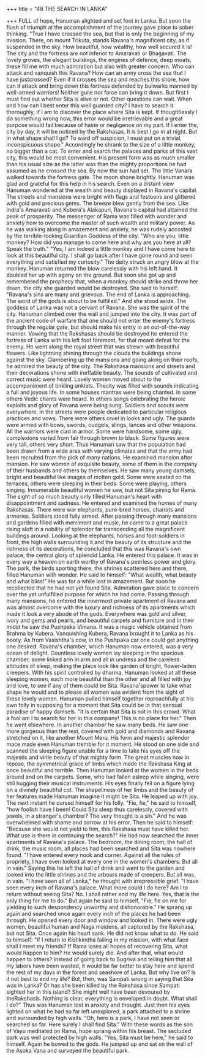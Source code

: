 +++
title = "48 THE SEARCH IN LANKA"

+++
FULL of hope, Hanuman alighted and
set foot in Lanka. But soon the flush of
triumph at the accomplishment of the
journey gave place to sober thinking.
"True I have crossed the sea, but that is
only the beginning of my mission. There,
on mount Trikuta, stands Ravana's
magnificent city, as if suspended in the
sky. How beautiful, how wealthy, how
well secured it is! The city and the fortress
are not inferior to Amaravati or
Bhagavati. The lovely groves, the elegant
buildings, the engines of defence, deep
moats, these fill me with much admiration
but also with greater concern. Who can
attack and vanquish this Ravana? How
can an army cross the sea that I have justcrossed? Even if it crosses the sea and
reaches this shore, how can it attack and
bring down this fortress defended by
bulwarks manned by well-armed warriors!
Neither guile nor force can bring it down.
But first I must find out whether Sita is
alive or not. Other questions can wait.
When and how can I best enter this well
guarded city? I have to search it
thoroughly, if I am to discover the place
where Sita is kept. If thoughtlessly I do
something wrong now, this error would be
irretrievable and a great purpose would
fail because of haste or negligence on my
part. If I enter the, city by day, it will be
noticed by the Rakshasas. It is best I go in
at night. But in what shape shall I go? To
ward off suspicion, I must put on a trivial,
inconspicuous shape."
Accordingly he shrank to the size of a
little monkey, no bigger than a cat. To
enter and search the palaces and parks of
this vast city, this would be most
convenient. His present form was as much
smaller than his usual size as the latter
was than the mighty proportions he had
assumed as he crossed the sea.
By now the sun had set. The little
Vanara walked towards the fortress gate.
The moon shone brightly. Hanuman was
glad and grateful for this help in his
search.
Even on a distant view Hanuman
wondered at the wealth and beauty
displayed in Ravana's capital. The streets
and mansions were bright with flags and
festoons and glittered with gold and
precious gems. The breeze blew gently
from the sea. Like Indra's Amaravati and
Kubera's Alakapuri, Ravana's capital had
attained the peak of prosperity. The
messenger of Rama was filled with
wonder and anxiety how to overcome the
master of such wealth and military power.
As he was walking along in amazement
and anxiety, he was rudely accosted by
the terrible-looking Guardian Goddess of
the city.
"Who are you, little monkey? How did
you manage to come here and why are
you here at all? Speak the truth."
"Yes, I am indeed a little monkey and I
have come here to look at this beautiful
city. I shall go back after I have gone
round and seen everything and satisfied
my curiosity."
The deity struck an angry blow at the
monkey. Hanuman returned the blow
carelessly with his left hand. It doubled
her up with agony on the ground.
But soon she got up and remembered
the prophecy that, when a monkey should
strike and throw her down, the city she
guarded would be destroyed.
She said to herself: "Ravana's sins are
many and grievous. The end of Lanka is
approaching. The word of the gods is
about to be fulfilled." And she stood aside.
The goddess of Lanka was not a servant
of Ravana. She was the spirit of the city.
Hanuman climbed over the wall and
jumped into the city. It was part of the
ancient code of warfare that one should
not enter the enemy's fortress through the
regular gate, but should make his entry in
an out-of-the-way manner.
Vowing that the Rakshasas should be
destroyed he entered the fortress of Lanka
with his left foot foremost, for that meant
defeat for the enemy.
He went along the royal street that was
strewn with beautiful flowers. Like
lightning shining through the clouds the
buildings
shone
against
the
sky.
Clambering up the mansions and going
along on their roofs, he admired the
beauty of the city. The Rakshasa mansions
and streets and their decorations shone
with ineffable beauty. The sounds of
cultivated and correct music were heard.
Lovely women moved about to the
accompaniment of tinkling anklets. Thecity was filled with sounds indicating a
full and joyous life.
In some houses mantras were being
chanted. In some others Vedic chants
were heard. In others songs celebrating
the heroic exploits and glory of Ravana
were being sung. Soldiers and scouts were
everywhere. In the streets were people
dedicated to particular religious practices
and vows. There were others cruel in
looks and ugly. The guards were armed
with bows, swords, cudgels, slings, lances
and other weapons. All the warriors were
clad in armor.
Some were handsome, some ugly,
complexions varied from fair through
brown to black. Some figures were very
tall, others very short. Thus Hanuman saw
that the population had been drawn from a
wide area with varying climates and that
the army had been recruited from the pick
of many nations.
He examined mansion after mansion.
He saw women of exquisite beauty, some
of them in the company of their husbands
and others by themselves. He saw many
young damsels, bright and beautiful like
images of molten gold. Some were seated
on the terraces, others were sleeping in
their beds. Some were playing, others
singing.
Innumerable beautiful women he saw,
but not Sita pining for Rama. The sight of
so much beauty only filled Hanuman's
heart with disappointment and sadness.
He entered and examined the homes of
many Rakshasas. There were war
elephants, pure-bred horses, chariots and
armories. Soldiers stood fully armed.
After passing through many mansions
and gardens filled with merriment and
music, he came to a great palace rising
aloft in a nobility of splendor far
transcending all the magnificent buildings
around.
Looking at the elephants, horses and
foot-soldiers in front, the high walls
surrounding it and the beauty of its
structure and the richness of its
decorations, he concluded that this was
Ravana's own palace, the central glory of
splendid Lanka. He entered this palace. It
was in every way a heaven on earth
worthy of Ravana's peerless power and
glory. The park, the birds sporting there,
the shrines scattered here and there, filled
Hanuman with wonder.
He said to himself: "What wealth, what
beauty and what bliss!"
He was for a while lost in amazement.
But soon he recollected that he had not yet
found Sita. Admiration gave place to
concern over the yet unfulfilled purpose
for which he had come.
Passing through many mansions, he
entered the innermost private apartment of
Ravana and was almost overcome with
the luxury and richness of its apartments
which made it look a very abode of the
gods. Everywhere was gold and silver,
ivory and gems and pearls, and beautiful
carpets and furniture and in their midst he
saw the Pushpaka Vimana.
It was a magic vehicle obtained from
Brahma by Kubera. Vanquishing Kubera,
Ravana brought it to Lanka as his booty.
As from Vasishtha's cow, in the Pushpaka
car one could get anything one desired.
Ravana's chamber, which Hanuman
now entered, was a very ocean of delight.
Countless lovely women lay sleeping in
the spacious chamber, some linked arm in
arm and all in undress and the careless
attitudes of sleep, making the place look
like garden of bright, flower-laden
creepers.
With his spirit controlled by dharma,
Hanuman looked at all these sleeping
women, each more beautiful than the
other and all filled with joy and love, to
see if any of them could be Sita. Ravana'spower to take what shape he would and to
please all women was evident from the
sight of these lovely women.
Hanuman pulled himself together
reproachfully at his own folly in
supposing for a moment that Sita could be
in that sensual paradise of happy damsels.
"It is certain that Sita is not in this crowd.
What a fool am I to search for her in this
company! This is no place for her."
Then he went elsewhere. In another
chamber he saw many beds. He saw one
more gorgeous than the rest, covered with
gold and diamonds and Ravana stretched
on it, like another Mount Meru. His form
and majestic splendor mace made even
Hanuman tremble for it moment.
He stood on one side and scanned the
sleeping figure unable for a time to take
his eyes off the majestic and virile beauty
of that mighty form. The great muscles
now in repose, the symmetrical grace of
limbs which made the Rakshasa King at
once beautiful and terrible.
Then Hanuman looked at the women in
the beds around and on the carpets. Some,
who had fallen asleep while singing, were
still hugging their musical instruments.
His eyes finally fell on a figure lying
on a divinely beautiful cot. The
shapeliness of her limbs and the beauty of
her features made Hanuman imagine it
might be Sita. He leaped up with joy.
The next instant he cursed himself for
his folly. "Fie, fie," he said to himself,
"how foolish have I been! Could Sita
sleep thus carelessly, covered with jewels,
in a stranger's chamber? The very thought
is a sin." And he was overwhelmed with
shame and sorrow at his error.
Then he said to himself: "Because she
would not yield to him, this Rakshasa
must have killed her. What use is there in
continuing the search?"
He had now searched the inner
apartments of Ravana's palace. The
bedroom, the dining room, the hall of
drink, the music room, all places had been
searched and Sita was nowhere found. "I
have entered every nook and corner.
Against all the rules of propriety, I have
even looked at every one in the women's
chambers. But all in vain."
Saying this he left the hall of drink and
went to the garden and looked into the
little shrines and the arbours made of
creepers. But all was in vain.
"I have seen all of Lanka," he thought
with irrepressible grief. "I have seen every
inch of Ravana's palace. What more could
I do here? Am I to return without seeing
Sita? No. I shall rather end my life here.
Yes, that is the only thing for me to do."
But again he said to himself, "Fie, fie
on me for yielding to such despondency
unworthy and dishonorable."
He sprang up again and searched once
again every inch of the places he had been
through. He opened every door and
window and looked in. There were ugly
women, beautiful human and Naga
maidens, all captured by the Rakshasa, but
not Sita.
Once again his heart sank. He did not
know what to do. He said to himself: "If I
return to Kishkindha failing in my
mission, with what face shall I meet my
friends? If Rama loses all hopes of
recovering Sita, what would happen to
him? He would surely die. And after that,
what would happen to others? Instead of
going back to Sugriva and telling him that
all my labors have been wasted, it would
be far better to stay here and spend the
rest of my days in the forest and seashore
of Lanka. But why live on? Is it not best
to end my life? But, then, was Sampati
wrong in saying that Sita was in Lanka?
Or has she been killed by the Rakshasa
since Sampati sighted her in this island?
She might well have been devoured by theRakshasis. Nothing is clear, everything is
enveloped in doubt. What shall I do?"
Thus was Hanuman lost in anxiety and
thought. Just then his eyes lighted on what
he had so far left unexplored, a park
attached to a shrine and surrounded by
high walls. "Oh, here is a park, I have not
seen or searched so far. Here surely I shall
find Sita."
With these words as the son of Vayu
meditated on Rama, hope sprang within
his breast. The secluded park was well
protected by high walls. "Yes, Sita must
be here," he said to himself. Again he
bowed to the gods. He jumped up and sat
on the wall of the Asoka Vana and
surveyed the beautiful park.